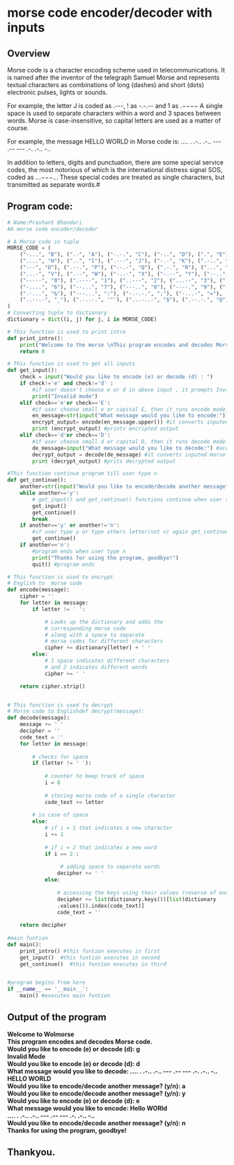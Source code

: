 # morse code encoder/decoder with inputs
## Overview
Morse code is a character encoding scheme used in telecommunications. It is named after the inventor of the telegraph Samuel Morse and represents textual characters as combinations of long (dashes) and short (dots) electronic pulses, lights or sounds. <p>For example, the letter J is coded as .---, ! as -.-.-- and 1 as .−−−− A single space is used to separate characters within a word and 3 spaces between words. Morse is case-insensitive, so capital letters are used as a matter of course.</p> <p>For example, the message HELLO WORLD in Morse code is: .... . .-.. .-.. --- .-- --- .-. .-.. -..</p> In addition to letters, digits and punctuation, there are some special service codes, the most notorious of which is the international distress signal SOS, coded as ...−−−... These special codes are treated as single characters, but transmitted as separate words.#
## Program code:
```python
# Name:Prashant Bhandari
#A morse code encoder/decoder

# A Morse code in tuple
MORSE_CODE = (
    ("-...", "B"), (".-", "A"), ("-.-.", "C"), ("-..", "D"), (".", "E"), ("..-.", "F"), ("--.", "G"),
    ("....", "H"), ("..", "I"), (".---", "J"), ("-.-", "K"), (".-..", "L"), ("--", "M"), ("-.", "N"),
    ("---", "O"), (".--.", "P"), ("--.-", "Q"), (".-.", "R"), ("...", "S"), ("-", "T"), ("..-", "U"),
    ("...-", "V"), (".--", "W"), ("-..-", "X"), ("-.--", "Y"), ("--..", "Z"), (".-.-.-", "."),
    ("-----", "0"), (".----", "1"), ("..---", "2"), ("...--", "3"), ("....-", "4"), (".....", "5"), 
    ("-....", "6"), ("--...", "7"), ("---..", "8"), ("----.", "9"), ("-.--.", "("), ("-.--.-", ")"),
    (".-...", "&"), ("---...", ":"), ("-.-.-.", ";"), ("-...-", "="), (".-.-.", "+"), ("-....-", "-"),
    ("..--.-", "_"), (".-..-.", '"'), ("...-..-", "$"), (".--.-.", "@"), ("..--..", "?"), ("-.-.--", "!")
)
# Converting tuple to dictionary
dictionary = dict((i, j) for j, i in MORSE_CODE)

# This function is used to print intro
def print_intro():
    print("Welcome to the morse \nThis program encodes and decodes Morse code.")
    return 0

# This function is used to get all inputs
def get_input():
    check = input("Would you like to encode (e) or decode (d) : ")
    if check!='e' and check!='d' :
        #if user doesn't choose e or d in above input , it prompts Invalid mode.
        print("Invalid mode")
    elif check=='e'or check=='E':
        #if user choose small e or capital E, then it runs encode mode. 
        en_message=str(input("What message would you like to encode:")).upper() #accept english text
        encrypt_output= encode(en_message.upper()) #it converts inputed english text to morse code
        print (encrypt_output) #prints encripted output
    elif check=='d'or check=='D':
        #if user choose small d or capital D, then it runs decode mode. 
        de_message=input("What message would you like to decode:") #accept morse code
        decrypt_output = decode(de_message) #it converts inputed morse code to english text
        print (decrypt_output) #prits decrypted output

#This function continue program till user type n
def get_continue():
    another=str(input("Would you like to encode/decode another message? (y/n):"))
    while another=='y':
        # get_input() and get_continue() functions continue when user type y when above input prompt up.
        get_input() 
        get_continue()
        break
    if another=='y' or another!='n':
        #if user type y or type others letter(not n) again get_continue function runs.
        get_continue()   
    if another=='n':
        #program ends when user type n
        print("Thanks for using the program, goodbye!")
        quit() #program ends

# This function is used to encrypt
# English to  morse code                     
def encode(message):
    cipher = ''
    for letter in message:
        if letter != ' ':

            # Looks up the dictionary and adds the
            # corresponding morse code
            # along with a space to separate
            # morse codes for different characters
            cipher += dictionary[letter] + ' '
        else:
            # 1 space indicates different characters
            # and 2 indicates different words
            cipher += ' '

    return cipher.strip()


# This function is used to decrypt
# Morse code to Englishdef decrypt(message):
def decode(message):
    message += ' '
    decipher = ''
    code_text = ''
    for letter in message:
 
        # checks for space
        if (letter != ' '):
 
            # counter to keep track of space
            i = 0
 
            # storing morse code of a single character
            code_text += letter
 
        # in case of space
        else:
            # if i = 1 that indicates a new character
            i += 1
 
            # if i = 2 that indicates a new word
            if i == 2 :
 
                 # adding space to separate words
                decipher += ' '
            else:
 
                # accessing the keys using their values (reverse of encryption)
                decipher += list(dictionary.keys())[list(dictionary
                .values()).index(code_text)]
                code_text = ''
 
    return decipher
    
#main funtion
def main():
    print_intro() #this funtion executes in first
    get_input()  #this funtion executes in second
    get_continue()  #this funtion executes in third


#program begins from here
if __name__ == '__main__':
    main() #executes main funtion

```
## Output of the program
<b>Welcome to Wolmorse <br>
This program encodes and decodes Morse code.<br>
  Would you like to encode (e) or decode (d): g <br>
Invalid Mode<br>
Would you like to encode (e) or decode (d): d<br>
What message would you like to decode: .... . .-.. .-.. --- .-- --- .-. .-.. -..<br>
HELLO WORLD<br>
Would you like to encode/decode another message? (y/n): a<br>
Would you like to encode/decode another message? (y/n): y<br>
Would you like to encode (e) or decode (d): e<br>
What message would you like to encode: Hello WORld<br>
.... . .-.. .-.. --- .-- --- .-. .-.. -..<BR>
Would you like to encode/decode another message? (y/n): n<br>
Thanks for using the program, goodbye!
## Thankyou.
